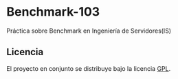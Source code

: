 Benchmark-103
========================
Práctica sobre Benchmark en Ingeniería de Servidores(IS)  

Licencia
------------------------
El proyecto en conjunto se distribuye bajo la licencia [GPL](LICENSE).  
